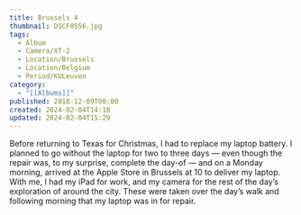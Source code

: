 ```yaml
---
title: Brussels 4
thumbnail: DSCF0556.jpg
tags:
  - Album
  - Camera/XT-2
  - Location/Brussels
  - Location/Belgium
  - Period/KULeuven
category:
  - "[[Albums]]"
published: 2018-12-09T00:00
created: 2024-02-04T14:18
updated: 2024-02-04T15:29
---
```

Before returning to Texas for Christmas, I had to replace my laptop battery. I planned to go without the laptop for two to three days — even though the repair was, to my surprise, complete the day-of — and on a Monday morning, arrived at the Apple Store in Brussels at 10 to deliver my laptop. With me, I had my iPad for work, and my camera for the rest of the day’s exploration of around the city. These were taken over the day’s walk and following morning that my laptop was in for repair.
